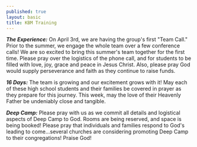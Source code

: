 ```yaml
---
published: true
layout: basic
title: KBM Training
---
```


***The Experience:***
On April 3rd, we are having the group's first "Team Call."  Prior to the summer, we engage the whole team over a few conference calls!  We are so excited to bring this summer's team together for the first time.  Please pray over the logistics of the phone call, and for students to be filled with love, joy, grace and peace in Jesus Christ.  Also, please pray God would supply perseverance and faith as they continue to raise funds.

***16 Days:***
The team is growing and our excitement grows with it!  May each of these high school students and their families be covered in prayer as they prepare for this journey.  This week, may the love of their Heavenly Father be undeniably close and tangible.

***Deep Camp:***
Please pray with us as we commit all details and logistical aspects of Deep Camp to God.  Rooms are being reserved, and space is being booked!  Please pray that individuals and families respond to God's leading to come...several churches are considering promoting Deep Camp to their congregations!  Praise God!